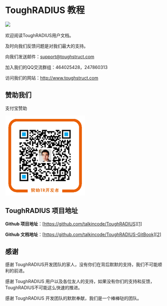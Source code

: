 # ToughRADIUS 教程

![][image-1]

欢迎阅读ToughRADIUS用户文档。

及时向我们反馈问题是对我们最大的支持。

向我们发送邮件：support@toughstruct.com

加入我们的QQ交流群组：464025428，247860313

访问我们的网站：http://www.toughstruct.com

## 赞助我们

支付宝赞助

![](imgs/toughradius_support.png "赞助ToughRADIUS开发者")


## ToughRADIUS 项目地址

**Github 项目地址**：[https://github.com/talkincode/ToughRADIUS][1]

**Github 文档地址**：[https://github.com/talkincode/ToughRADIUS-GitBook][2]

## 感谢

感谢 ToughRADIUS开发团队的家人，没有你们在背后默默的支持，我们不可能顺利的前进。

感谢 ToughRADIUS 用户以及各位友人的支持，如果没有你们的支持和反馈，ToughRADIUS不可能这么快速的推进。

感谢 ToughRADIUS 开发团队的默默奉献，我们是一个棒棒哒的团队。

[1]:	https://github.com/talkincode/ToughRADIUS
[2]:	https://github.com/talkincode/ToughRADIUS-GitBook

[image-1]:	imgs/toughradius-logo.png
